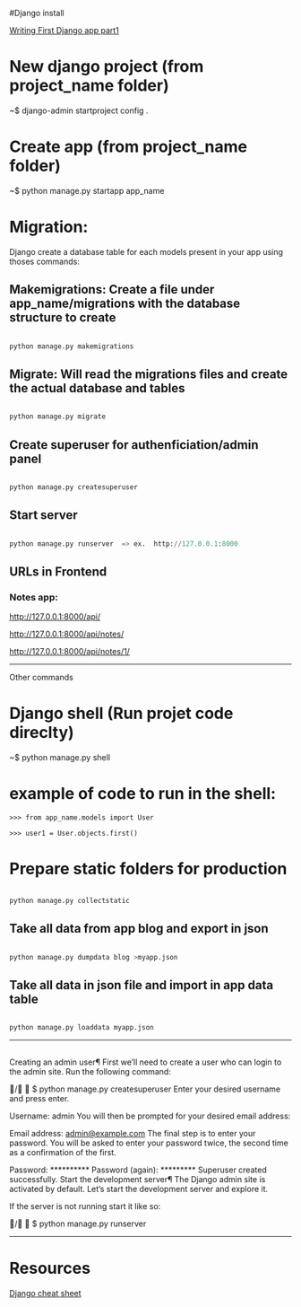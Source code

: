 #Django install

[Writing First Django app part1](https://docs.djangoproject.com/en/5.0/intro/tutorial01/)

# New django project (from project_name folder)
~$  django-admin startproject config .

# Create app (from project_name folder)
~$  python manage.py startapp app_name




# Migration:
Django create a database table for each models present in your app using thoses commands:

## Makemigrations: Create a file under app_name/migrations with the database structure to create

```python

python manage.py makemigrations

```

## Migrate: Will read the migrations files and create the actual database and tables

```python

python manage.py migrate

```


## Create superuser for authenficiation/admin panel

```python

python manage.py createsuperuser

```

## Start server

```python

python manage.py runserver  => ex.  http://127.0.0.1:8000

```

## URLs in Frontend

### Notes app:
http://127.0.0.1:8000/api/

http://127.0.0.1:8000/api/notes/

http://127.0.0.1:8000/api/notes/1/


-----------------------------

Other commands
# Django shell (Run projet code direclty)
~$ python manage.py shell

# example of code to run in the shell:


`>>> from app_name.models import User`

`>>> user1 = User.objects.first()`

# Prepare static folders for production

```python

python manage.py collectstatic

```

## Take all data from app blog and export in json

```python

python manage.py dumpdata blog >myapp.json

```

## Take all data in json file and import in app data table

```python

python manage.py loaddata myapp.json


```

---
## 
Creating an admin user¶
First we’ll need to create a user who can login to the admin site. Run the following command:

/ 
$ python manage.py createsuperuser
Enter your desired username and press enter.

Username: admin
You will then be prompted for your desired email address:

Email address: admin@example.com
The final step is to enter your password. You will be asked to enter your password twice, the second time as a confirmation of the first.

Password: **********
Password (again): *********
Superuser created successfully.
Start the development server¶
The Django admin site is activated by default. Let’s start the development server and explore it.

If the server is not running start it like so:

/ 
$ python manage.py runserver

---



# Resources

[Django cheat sheet](https://dev.to/ericchapman/my-beloved-django-cheat-sheet-2056)
